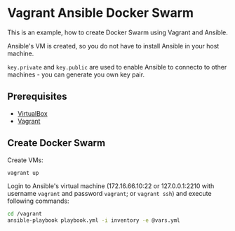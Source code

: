 # Vagrant Ansible Docker Swarm

This is an example, how to create Docker Swarm using Vagrant and Ansible.

Ansible's VM is created, so you do not have to install Ansible in your host machine.

`key.private` and `key.public` are used to enable Ansible to connecto to other machines - you can generate you own key pair.

## Prerequisites
* [VirtualBox](https://www.virtualbox.org/)
* [Vagrant](https://www.vagrantup.com/)

## Create Docker Swarm

Create VMs:
```sh
vagrant up
```

Login to Ansible's virtual machine (172.16.66.10:22 or 127.0.0.1:2210 with username `vagrant` and password `vagrant`; or `vagrant ssh`) and execute following commands:
```sh
cd /vagrant
ansible-playbook playbook.yml -i inventory -e @vars.yml
```
